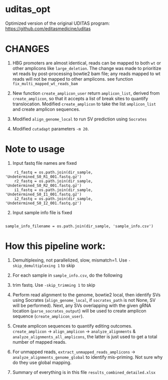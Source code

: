 # uditas_opt
Optimized version of the original UDITAS program: https://github.com/editasmedicine/uditas

# CHANGES

1. HBG promoters are almost identical, reads can be mapped to both `wt` or other amplicons like `large_deletion`. The change was made to prioritize wt reads by post-processing bowtie2 bam file; any reads mapped to wt reads will not be mapped to other amplicons. see function `fix_multi_mapped_wt_reads_bam`

2. New function `create_amplicon_user` return `amplicon_list`, derived from `create_amplicon`, so that it accepts a list of break sites to quantify translocation. Modified `create_amplicon` to take the list `amplicon_list` and create amplicon sequences.

3. Modified `align_genome_local` to run SV prediction using `Socrates`

4. Modified `cutadapt` parameters `-m 20`.


# Note to usage

1. Input fastq file names are fixed

```
	r1_fastq = os.path.join(dir_sample, 'Undetermined_S0_R1_001.fastq.gz')
	r2_fastq = os.path.join(dir_sample, 'Undetermined_S0_R2_001.fastq.gz')
	i1_fastq = os.path.join(dir_sample, 'Undetermined_S0_I1_001.fastq.gz')
	i2_fastq = os.path.join(dir_sample, 'Undetermined_S0_I2_001.fastq.gz')
```

2. Input sample info file is fixed

```

sample_info_filename = os.path.join(dir_sample, 'sample_info.csv')
```

# How this pipeline work:

1. Demultiplexing, not parallelized, slow, mismatch=1. Use `-skip_demultiplexing 1` to skip

2. For each sample in `sample_info.csv`, do the following

3. trim fastq. Use `-skip_trimming 1` to skip

4. Perform read alignment to the genome, bowtie2 local, then identify SVs using Socrates (`align_genome_local`, if `socrates_path` is not None, SV will be performed). Next, any SVs overlapping with the given gRNA location (`parse_socrates_output`) will be used to create amplicon sequence (`create_amplicon_user`). 

5. Create amplicon sequences to quantify editing outcomes.  `create_amplicon` -> `align_amplicon` -> `analyze_alignments` & `analyze_alignments_all_amplicons`, the latter is just used to get a total number of mapped reads.

6. For unmapped reads,  `extract_unmapped_reads_amplicons` -> `analyze_alignments_genome_global` to identify mis-priming. Not sure why do they use global mapping.

7. Summary of everything is in this file `results_combined_detailed.xlsx`
